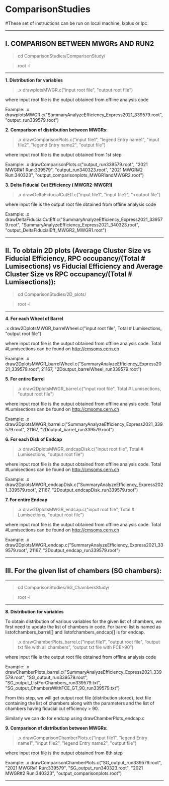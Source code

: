 # ComparisonStudies
#These set of instructions can be run on local machine, lxplus or lpc

--------------------------------------------------------------------------------------------------
I. COMPARISON BETWEEN MWGRs AND RUN2
--------------------------------------------------------------------------------------------------

> cd ComparisonStudies/ComparisonStudy/

> root -l

--------------------------------------------------------------------------------------------------

**1. Distribution for variables**

> .x drawplotsMWGR.c("input root file", "output root file")

where input root file is the output obtained from offline analysis code

  Example:  .x drawplotsMWGR.c("SummaryAnalyzeEfficiency_Express2021_339579.root", "output_run339579.root")

  

**2. Comparison of distribution between MWGRs:**

> .x drawComparisonPlots.c("input file1", "legend Entry name1", "input file2", "legend Entry name2", "output file")

where input root file is the output obtained from 1st step
  
Example:  .x drawComparisonPlots.c("output_run339579.root", "2021 MWGR#1 Run:339579", "output_run340323.root", "2021 MWGR#2 Run:340323", "output_comparisonplots_MWGR1andMWGR2.root")


  
**3. Delta Fiducial Cut Efficiency ( MWGR2-MWGR1)**

> .x drawDeltaFiducialCutEff.c("input file1", "input file2", "<output file")

where input file is the output root file obtained from offline analysis code
  
Example:  .x drawDeltaFiducialCutEff.c("SummaryAnalyzeEfficiency_Express2021_339579.root", "SummaryAnalyzeEfficiency_Express2021_340323.root", "output_DeltaFiducialEff_MWGR2_MWGR1.root")


--------------------------------------------------------------------------------------------------
II.  To obtain 2D plots (Average Cluster Size vs Fiducial Efficiency, RPC occupancy/(Total # Lumisections) vs Fiducial Efficiency and Average Cluster Size vs RPC occupancy/(Total # Lumisections)):
--------------------------------------------------------------------------------------------------

> cd ComparisonStudies/2D_plots/

> root -l

--------------------------------------------------------------------------------------------------

**4. For each Wheel of Barrel**

.x draw2DplotsMWGR_barrelWheel.c("input root file", Total # Lumisections, "output root file")

where input root file is the output obtained from offline analysis code. Total #Lumisections can be found on http://cmsoms.cern.ch
  
Example:  .x draw2DplotsMWGR_barrelWheel.c("SummaryAnalyzeEfficiency_Express2021_339579.root", 21167, "2Doutput_barrelWheel_run339579.root")

  

**5. For entire Barrel**

> .x draw2DplotsMWGR_barrel.c("input root file", Total # Lumisections, "output root file")

where input root file is the output obtained from offline analysis code. Total #Lumisections can be found on http://cmsoms.cern.ch
  
Example:  .x draw2DplotsMWGR_barrel.c("SummaryAnalyzeEfficiency_Express2021_339579.root", 21167, "2Doutput_barrel_run339579.root")


  
**6. For each Disk of Endcap**

> .x draw2DplotsMWGR_endcapDisk.c("input root file", Total # Lumisections, "output root file")

where input root file is the output obtained from offline analysis code. Total #Lumisections can be found on http://cmsoms.cern.ch

Example:  .x draw2DplotsMWGR_endcapDisk.c("SummaryAnalyzeEfficiency_Express2021_339579.root", 21167, "2Doutput_endcapDisk_run339579.root")


  
**7. For entire Endcap**

> .x draw2DplotsMWGR_endcap.c("input root file", Total # Lumisections, "output root file")

where input root file is the output obtained from offline analysis code. Total #Lumisections can be found on http://cmsoms.cern.ch

Example:  .x draw2DplotsMWGR_endcap.c("SummaryAnalyzeEfficiency_Express2021_339579.root", 21167, "2Doutput_endcap_run339579.root")


--------------------------------------------------------------------------------------------------
III. For the given list of chambers (SG chambers):
--------------------------------------------------------------------------------------------------

--------------------------------------------------------------------------------------------------
> cd ComparisonStudies/SG_ChambersStudy/

> root -l

--------------------------------------------------------------------------------------------------

**8. Distribution for variables**

To obtain distribution of various variables for the given list of chambers, we  first need to update the list of chambers in code. For barrel list is named as listofchambers_barrel[] and listofchambers_endcap[] is for endcap.

> .x drawChamberPlots_barrel.c("input file1", "output root file", “output txt file with all chambers”, “output txt file with FCE>90”)

where input file is the output root file obtained from offline analysis code

Example:  .x drawChamberPlots_barrel.c("SummaryAnalyzeEfficiency_Express2021_339579.root", "SG_output_run339579.root", "SG_output_ListForChambers_run339579.txt", "SG_output_ChambersWithFCE_GT_90_run339579.txt")

From this step, we will get output root file (distribution stored), text file containing the list of chambers along with the parameters and the list of chambers having fiducial cut efficiency > 90.

Similarly we can do for endcap using drawChamberPlots_endcap.c


  
**9. Comparison of distribution between MWGRs:**
> .x drawComparisonChamberPlots.c("input file1", "legend Entry name1", "input file2", "legend Entry name2", "output file")

where input root file is the output obtained from 8th step

Example:  .x drawComparisonChamberPlots.c("SG_output_run339579.root", "2021 MWGR#1 Run:339579", "SG_output_run340323.root", "2021 MWGR#2 Run:340323", "output_comparisonplots.root")

--------------------------------------------------------------------------------------------------

